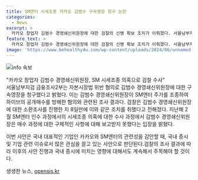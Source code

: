 ```yaml
---
title: SM엔터 시세조종 카카오 김범수 구속영장 청구 논란
categories:
  - News
excerpt: >
  카카오 창업자 김범수 경영쇄신위원장에 대한 검찰의 신병 확보 조치가 이뤄졌다. 서울남부지검 금융조사2부는 자본시장법 위반 혐의로 구속영장을 청구했다고 발표했는데, 이는 김 위원장이 SM 시세를 조종하여 하이브의 공개매수를 방해했다는 의혹과 관련이 있다. 검찰이 9일 소환조사를 벌인 뒤 8일만에 이루어진 조치로, 김 위원장은 매수 과정에 대해 구체적으로 알지 못했다는 입장을 밝혔다.
feature_text: >
  카카오 창업자 김범수 경영쇄신위원장에 대한 검찰의 신병 확보 조치가 이뤄졌다. 서울남부지검 금융조사2부는 자본시장법 위반 혐의로 구속영장을 청구했다고 발표했는데, 이는 김 위원장이 SM 시세를 조종하여 하이브의 공개매수를 방해했다는 의혹과 관련이 있다. 검찰이 9일 소환조사를 벌인 뒤 8일만에 이루어진 조치로, 김 위원장은 매수 과정에 대해 구체적으로 알지 못했다는 입장을 밝혔다.
image: 'https://www.behealthy4u.com/wp-content/uploads/2024/06/unnamed-file.png'
---
```


<p><img src="https://www.behealthy4u.com/wp-content/uploads/2024/06/unnamed-file.png" alt="info 속보" /></p>

<p>"카카오 창업자 김범수 경영쇄신위원장, SM 시세조종 의혹으로 검찰 수사"<br />
서울남부지검 금융조사2부는 자본시장법 위반 혐의로 김범수 경영쇄신위원장에 대한 구속영장을 청구했다고 밝혔다. 이는 김범수 경영쇄신위원장이 SM엔터 주가를 조종하여 하이브의 공개매수를 방해한 혐의와 관련된 조사 결과다. 검찰은 김범수 경영쇄신위원장에 대한 소환조사를 진행한 지 8일만에 이와 같은 조치를 취했다고 전해졌다. 지난해 2월 SM엔터 인수 과정에서의 시세조종 의혹에 대한 수사 과정에서 김범수 경영쇄신위원장은 매수 과정에 대한 구체적인 사항에 대해 보고받지 못했다는 입장을 밝혔다.</p>

<p>이번 사안은 국내 대표적인 기업인 카카오와 SM엔터의 관련성을 감안할 때, 국내 증시 및 기업 관련 이슈로서 많은 관심을 끌고 있는 사안으로 판단된다.검찰의 조사 결과에 따라 이후의 사안 진행과 국내 증시에 미치는 영향에 대해서도 계속해서 주목해야 할 것이다.</p>
생생한 뉴스, <a href="https://opensis.kr" rel="dofollow">opensis.kr</a>


